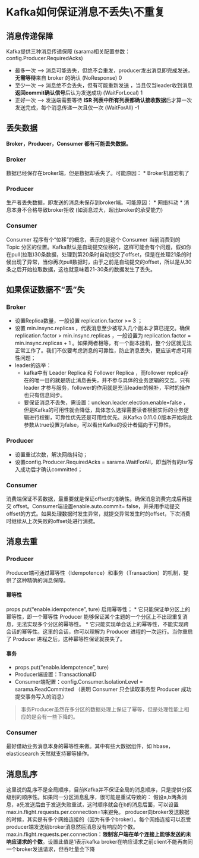 # Kafka如何保证消息不丢失\不重复

## 消息传递保障
Kafka提供三种消息传递保障 (sarama相关配置参数：config.Producer.RequiredAcks)
* 最多一次    —>  消息可能丢失，但绝不会重发，producer发出消息即完成发送，**无需等待**来自 broker 的确认 (NoResponse) 0
* 至少一次    —>  消息绝不会丢失，但有可能重新发送 ，当且仅当leader收到消息**返回commit确认信号**后认为发送成功 (WaitForLocal) 1
* 正好一次    —>  发送端需要等待 **ISR 列表中所有列表都确认接收数据**后才算一次发送完成，每个消息传递一次且仅一次 (WaitForAll) -1

## 丢失数据
**Broker，Producer，Consumer 都有可能丢失数据。**

### Broker
数据已经保存在broker端，但是数据却丢失了。可能原因：
	* Broker机器宕机了

### Producer
生产者丢失数据，即发送的消息未保存到broker端。可能原因：
	* 网络抖动
	* 消息本身不合格导致broker拒收 (如消息过大，超出broker的承受能力)

### Consumer
Consumer 程序有个“位移”的概念，表示的是这个 Consumer 当前消费到的 Topic 分区的位置。Kafka默认是自动提交位移的，这样可能会有个问题，假如你在pull(拉取)30条数据，处理到第20条时自动提交了offset，但是在处理21条的时候出现了异常，当你再次pull数据时，由于之前是自动提交的offset，所以是从30条之后开始拉取数据，这也就意味着21-30条的数据发生了丢失。

## 如果保证数据不“丢”失
### Broker
* 设置Replica数量，一般设置  replication.factor >= 3 ；
* 设置 min.insync.replicas ，代表消息至少被写入几个副本才算已提交。确保 replication.factor > min.insync.replicas ，一般设置为 replication.factor = min.insync.replicas + 1 。如果两者相等，有一个副本挂机，整个分区就无法正常工作了。我们不仅要考虑消息的可靠性，防止消息丢失，更应该考虑可用性问题；
* leader的选举：
    * kafka中有 Leader Replica 和 Follower Replica ，而follower replica存在的唯一目的就是防止消息丢失，并不参与具体的业务逻辑的交互。只有leader 才参与服务，follower的作用就是充当leader的候补，平时的操作也只有信息同步。
    * 要保证消息不丢失，需设置：unclean.leader.election.enable=false ，但是Kafka的可用性就会降低，具体怎么选择需要读者根据实际的业务逻辑进行权衡，可靠性优先还是可用性优先。从Kafka 0.11.0.0版本开始将此参数从true设置为false，可以看出Kafka的设计者偏向于可靠性。

### Producer
* 设置重试次数，解决网络抖动；
* 设置config.Producer.RequiredAcks = sarama.WaitForAll，即当所有的Isr写入成功后才确认committed；

### Consumer
消费端保证不丢数据，最重要就是保证offset的准确性。确保消息消费完成后再提交 offset。Consumer端设置enable.auto.commit= false，并采用手动提交offset的方式。如果处理数据时发生异常，就提交异常发生时的offset，下次消费时继续从上次失败的offset处进行消费。

## 消息去重
### Producer
Producer端可通过幂等性（Idempotence）和事务（Transaction）的机制，提供了这种精确的消息保障。

#### 幂等性
props.put(“enable.idempotence”, ture)   启用幂等性；
	* 它只能保证单分区上的幂等性，即一个幂等性 Producer 能够保证某个主题的一个分区上不出现重复消息，无法实现多个分区的幂等性。
	* 它只能实现单会话上的幂等性，不能实现跨会话的幂等性。这里的会话，你可以理解为 Producer 进程的一次运行。当你重启了 Producer 进程之后，这种幂等性保证就丧失了。

#### 事务
* props.put(“enable.idempotence”, ture)
* Producer端设置：TransactionalID
* Consumer端配置：config.Consumer.IsolationLevel = sarama.ReadCommitted （表明 Consumer 只会读取事务型 Producer 成功提交事务写入的消息）
> 事务Producer虽然在多分区的数据处理上保证了幂等，但是处理性能上相应的是会有一些下降的。

### Consumer
最好借助业务消息本身的幂等性来做。其中有些大数据组件，如 hbase，elasticsearch 天然就支持幂等操作。

## 消息乱序
这里说的乱序不是全局顺序，目前Kafka并不保证全局的消息顺序，只是提供分区级别的顺序性。如果同一分区消息乱序，很可能是重试导致的：
假设a,b两条消息，a先发送后由于发送失败重试，这时顺序就会在b的消息后面，可以设置max.in.flight.requests.per.connection=1来避免。
producer向broker发送数据的时候，其实是有多个网络连接的（因为有多个broker）。每个网络连接可以忍受producer端发送给broker消息然后消息没有响应的个数。
max.in.flight.requests.per.connection：**限制客户端在单个连接上能够发送的未响应请求的个数**。设置此值是1表示kafka broker在响应请求之前client不能再向同一个broker发送请求，但吞吐量会下降	